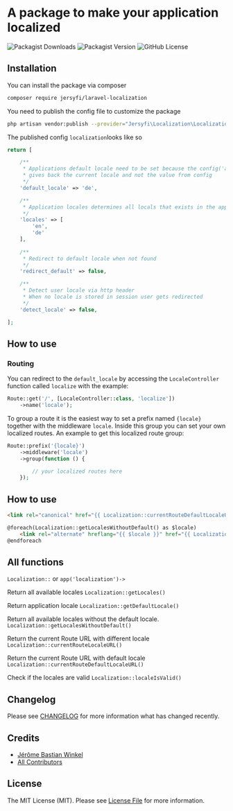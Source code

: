# A package to make your application localized

![Packagist Downloads](https://img.shields.io/packagist/dt/jersyfi/laravel-localization)
![Packagist Version](https://img.shields.io/packagist/v/jersyfi/laravel-localization)
![GitHub License](https://img.shields.io/github/license/jersyfi/laravel-localization)

## Installation

You can install the package via composer
```bash
composer require jersyfi/laravel-localization
```
You need to publish the config file to customize the package
```bash
php artisan vendor:publish --provider="Jersyfi\Localization\LocalizationServiceProvider" --tag="config"
```
The published config `localization`looks like so
```php
return [

    /**
     * Applications default locale need to be set because the config('app.locale')
     * gives back the current locale and not the value from config
     */
    'default_locale' => 'de',

    /**
     * Application locales determines all locals that exists in the application
     */
    'locales' => [
        'en',
        'de'
    ],
    
    /**
     * Redirect to default locale when not found
     */
    'redirect_default' => false,

    /**
     * Detect user locale via http header
     * When no locale is stored in session user gets redirected
     */
    'detect_locale' => false,

];
```

## How to use

### Routing

You can redirect to the `default_locale` by accessing the `LocaleController` function called `localize` with the example:
```php
Route::get('/', [LocaleController::class, 'localize'])
    ->name('locale');
```

To group a route it is the easiest way to set a prefix named `{locale}` together with the middleware `locale`.
Inside this group you can set your own localized routes.
An example to get this localized route group:
```php
Route::prefix('{locale}')
    ->middleware('locale')
    ->group(function () {

        // your localized routes here
    });
```




## How to use

```html
<link rel="canonical" href="{{ Localization::currentRouteDefaultLocaleURL() }}">
```

```html
@foreach(Localization::getLocalesWithoutDefault() as $locale)
    <link rel="alternate" hreflang="{{ $locale }}" href="{{ Localization::currentRouteLocaleURL($locale) }}">
@endforeach
```

## All functions

`Localization::`
or
`app('localization')->`

Return all available locales
`Localization::getLocales()`

Return application locale
`Localization::getDefaultLocale()`

Return all available locales without the default locale.
`Localization::getLocalesWithoutDefault()`

Return the current Route URL with different locale
`Localization::currentRouteLocaleURL()`

Return the current Route URL with default locale
`Localization::currentRouteDefaultLocaleURL()`

Check if the locales are valid
`Localization::localeIsValid()`




## Changelog

Please see [CHANGELOG](CHANGELOG.md) for more information what has changed recently.

## Credits

- [Jérôme Bastian Winkel](https://github.com/jersyfi)
- [All Contributors](../../contributors)

## License

The MIT License (MIT). Please see [License File](LICENSE) for more information.
